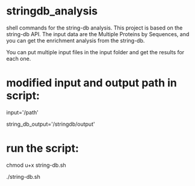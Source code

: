 # stringdb_analysis
shell commands for the string-db analysis. This project is based on the string-db API. The input data are the Multiple Proteins by Sequences, and you can get the enrichment analysis from the string-db.

You can put multiple input files in the input folder and get the results for each one.

# modified input and output path in script:
input='/path'

string_db_output='/stringdb/output'

# run the script:
chmod u+x string-db.sh

./string-db.sh
